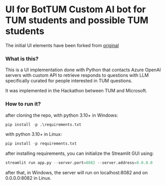 # UI for BotTUM Custom AI bot for TUM students and possible TUM students

The initial UI elements have been forked from [original](https://github.com/MG-Microsoft/CustomChatGPT)

### What is this?
This is a UI implementation done with Python that contacts Azure OpenAI servers with custom API to retrieve responds to questions with LLM specifically curated for people interested in TUM questions.

It was implemented in the Hackathon between TUM and Microsoft.
### How to run it?

after cloning the repo,
with python 3.10+ in Windows:
```python
pip install -p .\requirements.txt
```
with python 3.10+ in Linux:
```python
pip install -p requirements.txt
```
after installing requirements, you can initialize the Streamlit GUI using:
```python
streamlit run app.py --server.port=8082 --server.address=0.0.0.0
```
after that, in Windows, the server will run on localhost:8082 and on 0.0.0.0:8082 in Linux.
